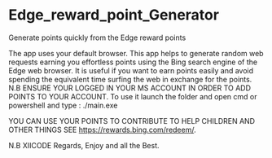 # Edge_reward_point_Generator
Generate points quickly from the Edge reward points

The app uses your default browser.
This app helps to generate random web requests earning you effortless points using the Bing search engine of the Edge web browser.
It is useful if you want to earn points easily and avoid spending the equivalent time surfing the web in exchange for the points.
N.B ENSURE YOUR LOGGED IN YOUR MS ACCOUNT IN ORDER TO ADD POINTS TO YOUR ACCOUNT.
To use it launch the folder and open cmd or powershell and type : ./main.exe

YOU CAN USE YOUR POINTS TO CONTRIBUTE TO HELP CHILDREN AND OTHER THINGS SEE https://rewards.bing.com/redeem/.

N.B XIICODE Regards, Enjoy and all the Best.
